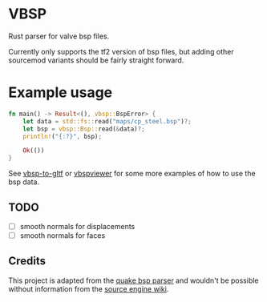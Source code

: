 # VBSP

Rust parser for valve bsp files.

Currently only supports the tf2 version of bsp files, but adding other sourcemod variants should be fairly straight forward.

# Example usage

```rust
fn main() -> Result<(), vbsp::BspError> {
    let data = std::fs::read("maps/cp_steel.bsp")?;
    let bsp = vbsp::Bsp::read(&data)?;
    println!("{:?}", bsp);

    Ok(())
}
```

See [vbsp-to-gltf](https://github.com/icewind1991/vbsp-to-gltf) or [vbspviewer](https://github.com/icewind1991/vbspview) for some more examples of how to use the bsp data.

## TODO

- [ ] smooth normals for displacements
- [ ] smooth normals for faces

## Credits

This project is adapted from the [quake bsp parser] and
wouldn't be possible without information from the [source engine wiki].

[quake bsp parser]: https://github.com/Vurich/bsp
[source engine wiki]: https://developer.valvesoftware.com/wiki/Source_BSP_File_Format